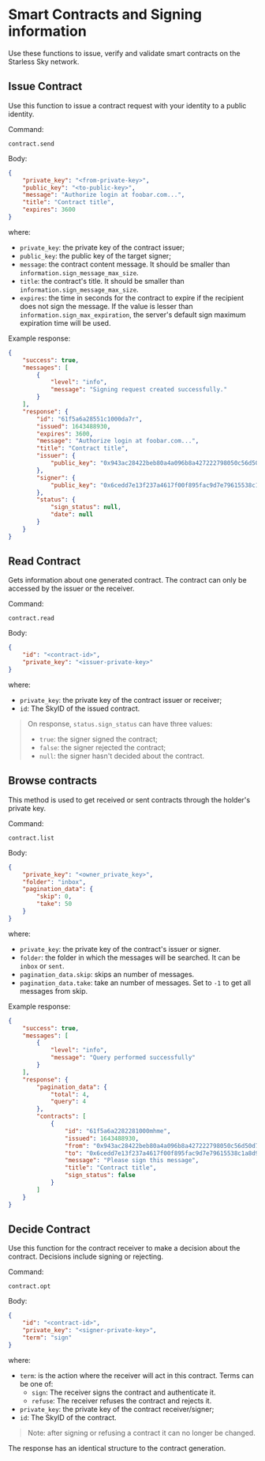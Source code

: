 # Smart Contracts and Signing information

Use these functions to issue, verify and validate smart contracts on the Starless Sky network.

## Issue Contract

Use this function to issue a contract request with your identity to a public identity.

Command:

    contract.send

Body:

```json
{
	"private_key": "<from-private-key>",
	"public_key": "<to-public-key>",
    "message": "Authorize login at foobar.com...",
	"title": "Contract title",
    "expires": 3600
}
```

where:
- `private_key`: the private key of the contract issuer;
- `public_key`: the public key of the target signer;
- `message`: the contract content message. It should be smaller than `information.sign_message_max_size`.
- `title`: the contract's title. It should be smaller than `information.sign_message_max_size`.
- `expires`: the time in seconds for the contract to expire if the recipient does not sign the message. If the value is lesser than `information.sign_max_expiration`, the server's default sign maximum expiration time will be used.

Example response:

```json
{
	"success": true,
	"messages": [
		{
			"level": "info",
			"message": "Signing request created successfully."
		}
	],
	"response": {
		"id": "61f5a6a28551c1000da7r",
		"issued": 1643488930,
		"expires": 3600,
		"message": "Authorize login at foobar.com...",
		"title": "Contract title",
		"issuer": {
			"public_key": "0x943ac28422beb80a4a096b8a427222798050c56d50d728541edfb33ce5e6d7f0"
		},
		"signer": {
			"public_key": "0x6cedd7e13f237a4617f00f895fac9d7e79615538c1a8d98b15aa437b2caddf2e"
		},
		"status": {
			"sign_status": null,
			"date": null
		}
	}
}
```

## Read Contract

Gets information about one generated contract. The contract can only be accessed by the issuer or the receiver.

Command:

    contract.read

Body:

```json
{
	"id": "<contract-id>",
    "private_key": "<issuer-private-key>"
}
```

where:
- `private_key`: the private key of the contract issuer or receiver;
- `id`: The SkyID of the issued contract.

> On response, `status.sign_status` can have three values:
> - `true`: the signer signed the contract;
> - `false`: the signer rejected the contract;
> - `null`: the signer hasn't decided about the contract.

## Browse contracts

This method is used to get received or sent contracts through the holder's private key.

Command:

    contract.list

Body:

```json
{
    "private_key": "<owner_private_key>",
    "folder": "inbox",
    "pagination_data": {
        "skip": 0,
        "take": 50
    }
}
```

where:
- `private_key`: the private key of the contract's issuer or signer.
- `folder`: the folder in which the messages will be searched. It can be `inbox` or `sent`.
- `pagination_data.skip`: skips an number of messages.
- `pagination_data.take`: take an number of messages. Set to `-1` to get all messages from skip.

Example response:

```json
{
	"success": true,
	"messages": [
		{
			"level": "info",
			"message": "Query performed successfully"
		}
	],
	"response": {
		"pagination_data": {
			"total": 4,
			"query": 4
		},
		"contracts": [
			{
				"id": "61f5a6a2282281000mhme",
				"issued": 1643488930,
				"from": "0x943ac28422beb80a4a096b8a427222798050c56d50d728541edfb33ce5e6d7f0",
				"to": "0x6cedd7e13f237a4617f00f895fac9d7e79615538c1a8d98b15aa437b2caddf2e",
				"message": "Please sign this message",
				"title": "Contract title",
				"sign_status": false
			}
		]
	}
}
```

## Decide Contract

Use this function for the contract receiver to make a decision about the contract. Decisions include signing or rejecting.

Command:

    contract.opt

Body:

```json
{
	"id": "<contract-id>",
	"private_key": "<signer-private-key>",
    "term": "sign"
}
```

where:
- `term`: is the action where the receiver will act in this contract. Terms can be one of:
  - `sign`: The receiver signs the contract and authenticate it.
  - `refuse`: The receiver refuses the contract and rejects it.
- `private_key`: the private key of the contract receiver/signer;
- `id`: The SkyID of the contract.

> Note: after signing or refusing a contract it can no longer be changed.

The response has an identical structure to the contract generation.